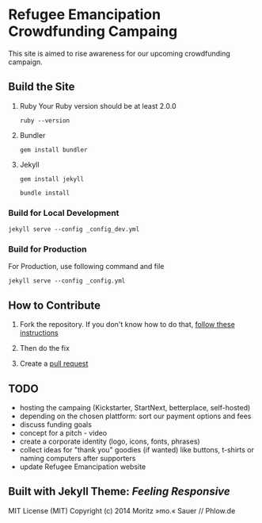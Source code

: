 # Refugee Emancipation Crowdfunding Campaing

This site is aimed to rise awareness for our upcoming crowdfunding campaign.

## Build the Site
  1. Ruby
  Your Ruby version should be at least 2.0.0

      ```ruby --version```

  2. Bundler

      ```gem install bundler```

  3. Jekyll

      ```gem install jekyll```

      ```bundle install```

### Build for Local Development

```jekyll serve --config _config_dev.yml```


### Build for Production
For Production, use following command and file

```jekyll serve --config _config.yml```


## How to Contribute
1. Fork the repository. If you don't know how to do that, [follow these instructions](https://help.github.com/articles/fork-a-repo/)

2. Then do the fix

3. Create a [pull request](https://help.github.com/articles/using-pull-requests/)

## TODO
* hosting the campaing (Kickstarter, StartNext, betterplace, self-hosted)
* depending on the chosen plattform: sort our payment options and fees
* discuss funding goals
* concept for a pitch - video
* create a corporate identity (logo, icons, fonts, phrases)
* collect ideas for "thank you" goodies (if wanted) like buttons, t-shirts or naming computers after supporters
* update Refugee Emancipation website

## Built with Jekyll Theme: *Feeling Responsive*

MIT License (MIT)
Copyright (c) 2014 Moritz »mo.« Sauer // Phlow.de
